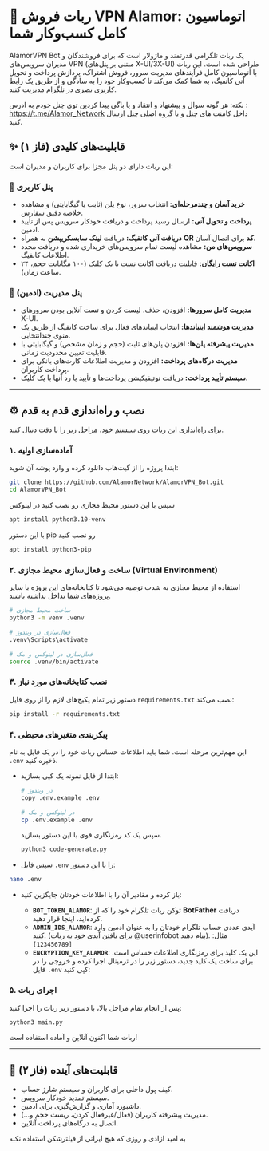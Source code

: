 # 🚀 ربات فروش VPN Alamor: اتوماسیون کامل کسب‌وکار شما

AlamorVPN Bot یک ربات تلگرامی قدرتمند و ماژولار است که برای فروشندگان و مدیران سرویس‌های VPN (مبتنی بر پنل‌های X-UI/3X-UI) طراحی شده است. این ربات با اتوماسیون کامل فرآیندهای مدیریت سرور، فروش اشتراک، پردازش پرداخت و تحویل آنی کانفیگ، به شما کمک می‌کند تا کسب‌وکار خود را به سادگی و از طریق یک رابط کاربری بصری در تلگرام مدیریت کنید.

نکته: هر گونه سوال و پیشنهاد و انتقاد و یا باگی پیدا کردین توی چنل خودم به ادرس :
https://t.me/Alamor_Network
داخل کامنت های چنل و یا گروه اصلی چنل ارسال کنید. 

## ✨ قابلیت‌های کلیدی (فاز ۱)

این ربات دارای دو پنل مجزا برای کاربران و مدیران است:

### 👤 پنل کاربری
- **خرید آسان و چندمرحله‌ای:** انتخاب سرور، نوع پلن (ثابت یا گیگابایتی) و مشاهده خلاصه دقیق سفارش.
- **پرداخت و تحویل آنی:** ارسال رسید پرداخت و دریافت خودکار سرویس پس از تأیید ادمین.
- **دریافت آنی کانفیگ:** دریافت **لینک سابسکریپشن** به همراه **QR کد** برای اتصال آسان.
- **سرویس‌های من:** مشاهده لیست تمام سرویس‌های خریداری شده و دریافت مجدد اطلاعات کانفیگ.
- **اکانت تست رایگان:** قابلیت دریافت اکانت تست با یک کلیک (۱۰۰ مگابایت حجم، ۲۴ ساعت زمان).

### 💼 پنل مدیریت (ادمین)
- **مدیریت کامل سرورها:** افزودن، حذف، لیست کردن و تست آنلاین بودن سرورهای X-UI.
- **مدیریت هوشمند اینباندها:** انتخاب اینباندهای فعال برای ساخت کانفیگ از طریق یک منوی چندانتخابی.
- **مدیریت پیشرفته پلن‌ها:** افزودن پلن‌های ثابت (حجم و زمان مشخص) و گیگابایتی با قابلیت تعیین محدودیت زمانی.
- **مدیریت درگاه‌های پرداخت:** افزودن و مدیریت اطلاعات کارت‌های بانکی برای پرداخت کاربران.
- **سیستم تأیید پرداخت:** دریافت نوتیفیکیشن پرداخت‌ها و تأیید یا رد آنها با یک کلیک.

---

## ⚙️ نصب و راه‌اندازی قدم به قدم

برای راه‌اندازی این ربات روی سیستم خود، مراحل زیر را با دقت دنبال کنید.

### ۱. آماده‌سازی اولیه
ابتدا پروژه را از گیت‌هاب دانلود کرده و وارد پوشه آن شوید:
```bash
git clone https://github.com/AlamorNetwork/AlamorVPN_Bot.git
cd AlamorVPN_Bot
```
سپس با این دستور محیط مجازی رو نصب کنید در لینوکس 
```bash
apt install python3.10-venv
```
با این دستور pip رو نصب کنید
```bash
apt install python3-pip
```
### ۲. ساخت و فعال‌سازی محیط مجازی (Virtual Environment)
استفاده از محیط مجازی به شدت توصیه می‌شود تا کتابخانه‌های این پروژه با سایر پروژه‌های شما تداخل نداشته باشند.
```bash
# ساخت محیط مجازی
python3 -m venv .venv

# فعال‌سازی در ویندوز
.venv\Scripts\activate

# فعال‌سازی در لینوکس و مک
source .venv/bin/activate
```

### ۳. نصب کتابخانه‌های مورد نیاز
دستور زیر تمام پکیج‌های لازم را از روی فایل `requirements.txt` نصب می‌کند:
```bash
pip install -r requirements.txt
```

### ۴. پیکربندی متغیرهای محیطی
این مهم‌ترین مرحله است. شما باید اطلاعات حساس ربات خود را در یک فایل به نام `.env` ذخیره کنید.

- ابتدا از فایل نمونه یک کپی بسازید:
    ```bash
    # در ویندوز
    copy .env.example .env

    # در لینوکس و مک
    cp .env.example .env
    ```
    سپس یک کد رمزنگاری قوی با این دستور بسازید.
  ```bash
  python3 code-generate.py
  ```
- سپس فایل `.env` را با این دستور:
```bash
nano .env
```
-   باز کرده و مقادیر آن را با اطلاعات خودتان جایگزین کنید:

    - **`BOT_TOKEN_ALAMOR`**: توکن ربات تلگرام خود را که از **BotFather** دریافت کرده‌اید، اینجا قرار دهید.
    - **`ADMIN_IDS_ALAMOR`**: آیدی عددی حساب تلگرام خودتان را به عنوان ادمین وارد کنید. (برای یافتن آیدی خود به ربات @userinfobot پیام دهید). مثال: `[123456789]`
    - **`ENCRYPTION_KEY_ALAMOR`**: این یک کلید برای رمزنگاری اطلاعات حساس است. برای ساخت یک کلید جدید، دستور زیر را در ترمینال اجرا کرده و خروجی را در فایل `.env` کپی کنید:
        

### ۵. اجرای ربات
پس از انجام تمام مراحل بالا، با دستور زیر ربات را اجرا کنید:
```bash
python3 main.py
```
ربات شما اکنون آنلاین و آماده استفاده است!

---

## 🔮 قابلیت‌های آینده (فاز ۲)

- کیف پول داخلی برای کاربران و سیستم شارژ حساب.
- سیستم تمدید خودکار سرویس.
- داشبورد آماری و گزارش‌گیری برای ادمین.
- مدیریت پیشرفته کاربران (فعال/غیرفعال کردن، ریست حجم و...).
- اتصال به درگاه‌های پرداخت آنلاین.


به امید ازادی و روزی که هیچ ایرانی از فیلترشکن استفاده نکنه
